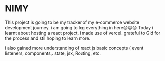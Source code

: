 # NIMY
This project is going to be my tracker of my e-commerce website development journey. i am going to log everything in here😊😊😊
Today i learnt about hosting a react project, i made use of vercel. grateful to Gid for the process and stil hoping to learn more.

i also gained more understanding of react js basic concepts ( event listeners, components,. state, jsx, Routing, etc.
